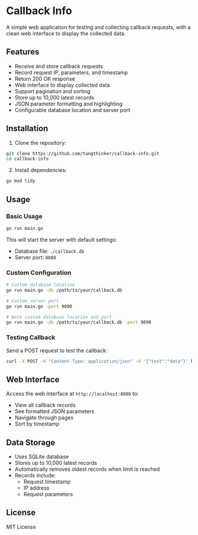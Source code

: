 # Callback Info

A simple web application for testing and collecting callback requests, with a clean web interface to display the collected data.

## Features

- Receive and store callback requests
- Record request IP, parameters, and timestamp
- Return 200 OK response
- Web interface to display collected data
- Support pagination and sorting
- Store up to 10,000 latest records
- JSON parameter formatting and highlighting
- Configurable database location and server port

## Installation

1. Clone the repository:
```bash
git clone https://github.com/tangthinker/callback-info.git
cd callback-info
```

2. Install dependencies:
```bash
go mod tidy
```

## Usage

### Basic Usage
```bash
go run main.go
```
This will start the server with default settings:
- Database file: `./callback.db`
- Server port: `8080`

### Custom Configuration
```bash
# Custom database location
go run main.go -db /path/to/your/callback.db

# Custom server port
go run main.go -port 9090

# Both custom database location and port
go run main.go -db /path/to/your/callback.db -port 9090
```

### Testing Callback
Send a POST request to test the callback:
```bash
curl -X POST -H "Content-Type: application/json" -d '{"test":"data"}' http://localhost:8080/api/callback
```

## Web Interface

Access the web interface at `http://localhost:8080` to:
- View all callback records
- See formatted JSON parameters
- Navigate through pages
- Sort by timestamp

## Data Storage

- Uses SQLite database
- Stores up to 10,000 latest records
- Automatically removes oldest records when limit is reached
- Records include:
  - Request timestamp
  - IP address
  - Request parameters

## License

MIT License